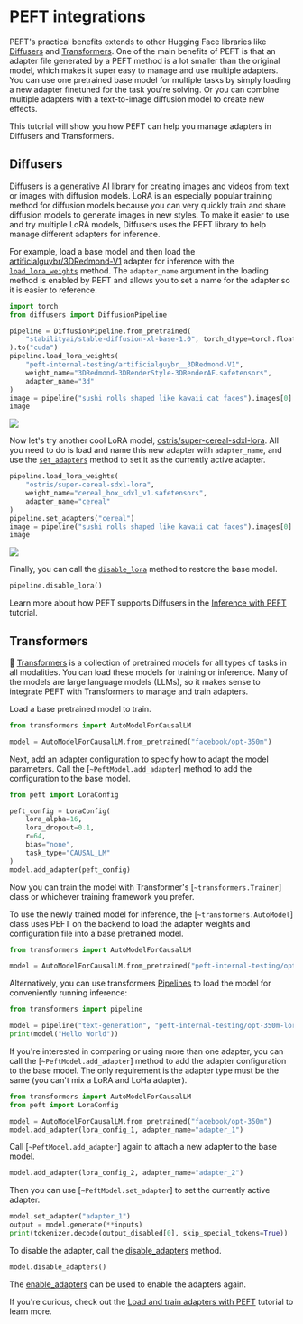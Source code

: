 <!--Copyright 2024 The HuggingFace Team. All rights reserved.

Licensed under the Apache License, Version 2.0 (the "License"); you may not use this file except in compliance with
the License. You may obtain a copy of the License at

http://www.apache.org/licenses/LICENSE-2.0

Unless required by applicable law or agreed to in writing, software distributed under the License is distributed on
an "AS IS" BASIS, WITHOUT WARRANTIES OR CONDITIONS OF ANY KIND, either express or implied. See the License for the
specific language governing permissions and limitations under the License.

⚠️ Note that this file is in Markdown but contain specific syntax for our doc-builder (similar to MDX) that may not be
rendered properly in your Markdown viewer.

-->

# PEFT integrations

PEFT's practical benefits extends to other Hugging Face libraries like [Diffusers](https://hf.co/docs/diffusers) and [Transformers](https://hf.co/docs/transformers). One of the main benefits of PEFT is that an adapter file generated by a PEFT method is a lot smaller than the original model, which makes it super easy to manage and use multiple adapters. You can use one pretrained base model for multiple tasks by simply loading a new adapter finetuned for the task you're solving. Or you can combine multiple adapters with a text-to-image diffusion model to create new effects.

This tutorial will show you how PEFT can help you manage adapters in Diffusers and Transformers.

## Diffusers

Diffusers is a generative AI library for creating images and videos from text or images with diffusion models. LoRA is an especially popular training method for diffusion models because you can very quickly train and share diffusion models to generate images in new styles. To make it easier to use and try multiple LoRA models, Diffusers uses the PEFT library to help manage different adapters for inference.

For example, load a base model and then load the [artificialguybr/3DRedmond-V1](https://huggingface.co/artificialguybr/3DRedmond-V1) adapter for inference with the [`load_lora_weights`](https://huggingface.co/docs/diffusers/v0.24.0/en/api/loaders/lora#diffusers.loaders.LoraLoaderMixin.load_lora_weights) method. The `adapter_name` argument in the loading method is enabled by PEFT and allows you to set a name for the adapter so it is easier to reference.

```py
import torch
from diffusers import DiffusionPipeline

pipeline = DiffusionPipeline.from_pretrained(
    "stabilityai/stable-diffusion-xl-base-1.0", torch_dtype=torch.float16
).to("cuda")
pipeline.load_lora_weights(
    "peft-internal-testing/artificialguybr__3DRedmond-V1", 
    weight_name="3DRedmond-3DRenderStyle-3DRenderAF.safetensors", 
    adapter_name="3d"
)
image = pipeline("sushi rolls shaped like kawaii cat faces").images[0]
image
```

<div class="flex justify-center">
    <img src="https://huggingface.co/datasets/ybelkada/documentation-images/resolve/main/test-lora-diffusers.png"/>
</div>

Now let's try another cool LoRA model, [ostris/super-cereal-sdxl-lora](https://huggingface.co/ostris/super-cereal-sdxl-lora). All you need to do is load and name this new adapter with `adapter_name`, and use the [`set_adapters`](https://huggingface.co/docs/diffusers/api/loaders/unet#diffusers.loaders.UNet2DConditionLoadersMixin.set_adapters) method to set it as the currently active adapter.

```py
pipeline.load_lora_weights(
    "ostris/super-cereal-sdxl-lora", 
    weight_name="cereal_box_sdxl_v1.safetensors", 
    adapter_name="cereal"
)
pipeline.set_adapters("cereal")
image = pipeline("sushi rolls shaped like kawaii cat faces").images[0]
image
```

<div class="flex justify-center">
    <img src="https://huggingface.co/datasets/ybelkada/documentation-images/resolve/main/test-lora-diffusers-2.png"/>
</div>

Finally, you can call the [`disable_lora`](https://huggingface.co/docs/diffusers/api/loaders/unet#diffusers.loaders.UNet2DConditionLoadersMixin.disable_lora) method to restore the base model.

```py
pipeline.disable_lora()
```

Learn more about how PEFT supports Diffusers in the [Inference with PEFT](https://huggingface.co/docs/diffusers/tutorials/using_peft_for_inference) tutorial.

## Transformers

🤗 [Transformers](https://hf.co/docs/transformers) is a collection of pretrained models for all types of tasks in all modalities. You can load these models for training or inference. Many of the models are large language models (LLMs), so it makes sense to integrate PEFT with Transformers to manage and train adapters.

Load a base pretrained model to train.

```py
from transformers import AutoModelForCausalLM

model = AutoModelForCausalLM.from_pretrained("facebook/opt-350m")
```

Next, add an adapter configuration to specify how to adapt the model parameters. Call the [`~PeftModel.add_adapter`] method to add the configuration to the base model.

```py
from peft import LoraConfig

peft_config = LoraConfig(
    lora_alpha=16,
    lora_dropout=0.1,
    r=64,
    bias="none",
    task_type="CAUSAL_LM"
)
model.add_adapter(peft_config)
```

Now you can train the model with Transformer's [`~transformers.Trainer`] class or whichever training framework you prefer.

To use the newly trained model for inference, the [`~transformers.AutoModel`] class uses PEFT on the backend to load the adapter weights and configuration file into a base pretrained model.

```py
from transformers import AutoModelForCausalLM

model = AutoModelForCausalLM.from_pretrained("peft-internal-testing/opt-350m-lora")
```

Alternatively, you can use transformers [Pipelines](https://huggingface.co/docs/transformers/en/main_classes/pipelines) to load the model for conveniently running inference:

```py
from transformers import pipeline

model = pipeline("text-generation", "peft-internal-testing/opt-350m-lora")
print(model("Hello World"))
```

If you're interested in comparing or using more than one adapter, you can call the [`~PeftModel.add_adapter`] method to add the adapter configuration to the base model. The only requirement is the adapter type must be the same (you can't mix a LoRA and LoHa adapter).

```py
from transformers import AutoModelForCausalLM
from peft import LoraConfig

model = AutoModelForCausalLM.from_pretrained("facebook/opt-350m")
model.add_adapter(lora_config_1, adapter_name="adapter_1")
```

Call [`~PeftModel.add_adapter`] again to attach a new adapter to the base model.

```py
model.add_adapter(lora_config_2, adapter_name="adapter_2")
```

Then you can use [`~PeftModel.set_adapter`] to set the currently active adapter.

```py
model.set_adapter("adapter_1")
output = model.generate(**inputs)
print(tokenizer.decode(output_disabled[0], skip_special_tokens=True))
```

To disable the adapter, call the [disable_adapters](https://github.com/huggingface/transformers/blob/4e3490f79b40248c53ee54365a9662611e880892/src/transformers/integrations/peft.py#L313) method.

```py
model.disable_adapters()
```

The [enable_adapters](https://github.com/huggingface/transformers/blob/4e3490f79b40248c53ee54365a9662611e880892/src/transformers/integrations/peft.py#L336) can be used to enable the adapters again.

If you're curious, check out the [Load and train adapters with PEFT](https://huggingface.co/docs/transformers/main/peft) tutorial to learn more.
